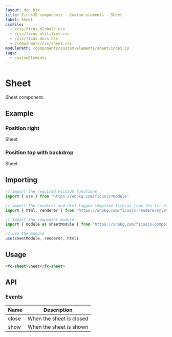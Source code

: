 ```yaml
---
layout: doc.njk
title: FicusJS components - Custom elements - Sheet
label: Sheet
cssFile:
  - /css/ficus-globals.css
  - /css/ficus-utilities.css
  - /css/ficus-docs.css
  - /components/css/sheet.css
modulePath: /components/custom-elements/sheet/index.js
tags:
  - customElements
---
```

# Sheet

Sheet component.

## Example

### Position right

<fc-sheet position="right">
  <p>Sheet</p>
</fc-sheet>

### Position top with backdrop

<fc-sheet position="top" backdrop="true">
  <p>Sheet</p>
</fc-sheet>

## Importing

```js
// import the required FicusJS functions
import { use } from 'https://unpkg.com/ficusjs?module'

// import the renderer and html tagged template literal from the lit-html library
import { html, renderer } from 'https://unpkg.com/ficusjs-renderers@latest/dist/lit-html.js'

// import the component module
import { module as sheetModule } from 'https://unpkg.com/ficusjs-components@latest/components/custom-elements/sheet/index.js'

// use the module
use(sheetModule, renderer, html)
```

## Usage

```html
<fc-sheet>Sheet</fc-sheet>
```

## API

### Events

| Name | Description |
| --- | --- |
| close | When the sheet is closed |
| show | When the sheet is shown |
